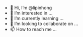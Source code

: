 - 👋 Hi, I’m @lipinhong
- 👀 I’m interested in ...
- 🌱 I’m currently learning ...
- 💞️ I’m looking to collaborate on ...
- 📫 How to reach me ...

<!---
lipinhong/lipinhong is a ✨ special ✨ repository because its `README.md` (this file) appears on your GitHub profile.
You can click the Preview link to take a look at your changes.
--->
